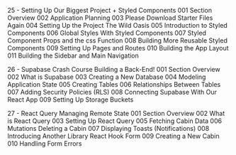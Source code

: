 25 - Setting Up Our Biggest Project + Styled Components
001 Section Overview
002 Application Planning
003 Please Download Starter Files Again
004 Setting Up the Project The Wild Oasis
005 Introduction to Styled Components
006 Global Styles With Styled Components
007 Styled Component Props and the css Function
008 Building More Reusable Styled Components
009 Setting Up Pages and Routes
010 Building the App Layout
011 Building the Sidebar and Main Navigation

26 - Supabase Crash Course Building a Back-End!
001 Section Overview
002 What is Supabase
003 Creating a New Database
004 Modeling Application State
005 Creating Tables
006 Relationships Between Tables
007 Adding Security Policies (RLS)
008 Connecting Supabase With Our React App
009 Setting Up Storage Buckets

27 - React Query Managing Remote State
001 Section Overview
002 What is React Query
003 Setting Up React Query
005 Fetching Cabin Data
006 Mutations Deleting a Cabin
007 Displaying Toasts (Notifications)
008 Introducing Another Library React Hook Form
009 Creating a New Cabin
010 Handling Form Errors
